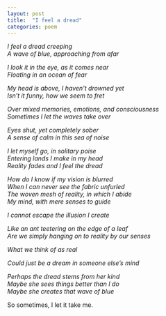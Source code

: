 ```yaml
---
layout: post
title:  "I feel a dread"
categories: poem
---
```


_I feel a dread creeping  
A wave of blue, approaching from afar_  

_I look it in the eye, as it comes near  
Floating in an ocean of fear_  

_My head is above, I haven’t drowned yet  
Isn’t it funny, how we seem to fret_  

_Over mixed memories, emotions, and consciousness  
Sometimes I let the waves take over_  

_Eyes shut, yet completely sober  
A sense of calm in this sea of noise_  

_I let myself go, in solitary poise  
Entering lands I make in my head  
Reality fades and I feel the dread_  

_How do I know if my vision is blurred  
When I can never see the fabric unfurled  
The woven mesh of reality, in which I abide  
My mind, with mere senses to guide_    

_I cannot escape the illusion I create_  

_Like an ant teetering on the edge of a leaf  
Are we simply hanging on to reality by our senses_  

_What we think of as real_  

_Could just be a dream in someone else’s mind_  

_Perhaps the dread stems from her kind  
Maybe she sees things better than I do  
Maybe she creates that wave of blue_  

So sometimes, I let it take me.

<br>
<br>